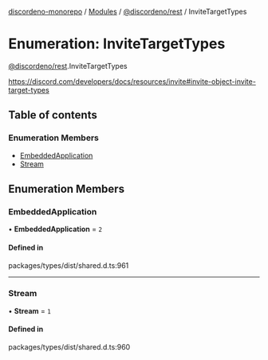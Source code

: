 [discordeno-monorepo](../README.md) / [Modules](../modules.md) / [@discordeno/rest](../modules/discordeno_rest.md) / InviteTargetTypes

# Enumeration: InviteTargetTypes

[@discordeno/rest](../modules/discordeno_rest.md).InviteTargetTypes

https://discord.com/developers/docs/resources/invite#invite-object-invite-target-types

## Table of contents

### Enumeration Members

- [EmbeddedApplication](discordeno_rest.InviteTargetTypes.md#embeddedapplication)
- [Stream](discordeno_rest.InviteTargetTypes.md#stream)

## Enumeration Members

### EmbeddedApplication

• **EmbeddedApplication** = `2`

#### Defined in

packages/types/dist/shared.d.ts:961

---

### Stream

• **Stream** = `1`

#### Defined in

packages/types/dist/shared.d.ts:960
